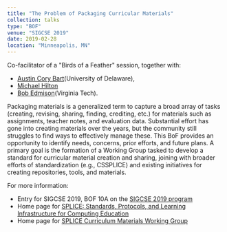 ```yaml
---
title: "The Problem of Packaging Curricular Materials"
collection: talks
type: "BOF"
venue: "SIGCSE 2019"
date: 2019-02-28
location: "Minneapolis, MN"
---
```


Co-facilitator of a "Birds of a Feather" session, together with:
* [Austin Cory Bart](https://acbart.github.io/)(University of Delaware), 
* [Michael Hilton](http://www.cs.cmu.edu/~mhilton/)
* [Bob Edmison](https://github.com/bedmison)(Virginia Tech).


Packaging materials is a generalized term to capture a broad array of
tasks (creating, revising, sharing, finding, crediting, etc.) for
materials such as assignments, teacher notes, and evaluation
data. Substantial effort has gone into creating materials over the
years, but the community still struggles to find ways to effectively
manage these. This BoF provides an opportunity to identify needs,
concerns, prior efforts, and future plans. A primary goal is the
formation of a Working Group tasked to develop a standard for
curricular material creation and sharing, joining with broader efforts
of standardization (e.g., CSSPLICE) and existing initiatives for
creating repositories, tools, and materials.

For more information:

* Entry for SIGCSE 2019, BOF 10A on the [SIGCSE 2019 program](https://whova.com/embedded/session/sigcs_201902/488558/)
* Home page for [SPLICE: Standards, Protocols, and Learning Infrastructure for Computing Education](https://cssplice.github.io/)
* Home page for [SPLICE Curriculum Materials Working Group](https://cssplice-cm.github.io)

